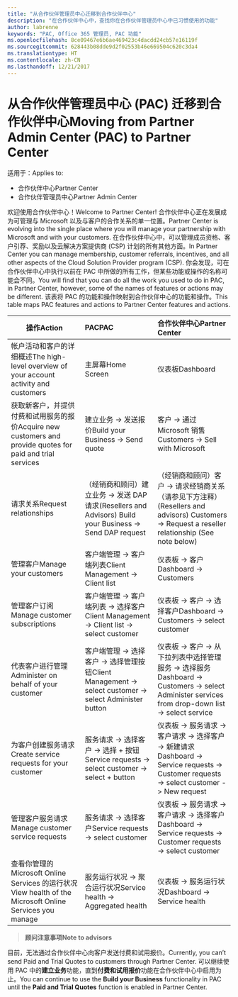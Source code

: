 ```yaml
---
title: "从合作伙伴管理员中心迁移到合作伙伴中心"
description: "在合作伙伴中心中，查找你在合作伙伴管理员中心中已习惯使用的功能"
author: labrenne
keywords: "PAC, Office 365 管理员, PAC 功能"
ms.openlocfilehash: 8ce09467e6b6ae469423c4dacdd24cb57e16119f
ms.sourcegitcommit: 628443b08dde9d2f02553b46e669504c620c3da4
ms.translationtype: HT
ms.contentlocale: zh-CN
ms.lasthandoff: 12/21/2017
---
```

# <a name="moving-from-partner-admin-center-pac-to-partner-center"></a><span data-ttu-id="62bf2-104">从合作伙伴管理员中心 (PAC) 迁移到合作伙伴中心</span><span class="sxs-lookup"><span data-stu-id="62bf2-104">Moving from Partner Admin Center (PAC) to Partner Center</span></span>

<span data-ttu-id="62bf2-105">适用于：</span><span class="sxs-lookup"><span data-stu-id="62bf2-105">Applies to:</span></span>
- <span data-ttu-id="62bf2-106">合作伙伴中心</span><span class="sxs-lookup"><span data-stu-id="62bf2-106">Partner Center</span></span>
- <span data-ttu-id="62bf2-107">合作伙伴管理员中心</span><span class="sxs-lookup"><span data-stu-id="62bf2-107">Partner Admin Center</span></span>

<span data-ttu-id="62bf2-108">欢迎使用合作伙伴中心！</span><span class="sxs-lookup"><span data-stu-id="62bf2-108">Welcome to Partner Center!</span></span> <span data-ttu-id="62bf2-109">合作伙伴中心正在发展成为可管理与 Microsoft 以及与客户的合作关系的单一位置。</span><span class="sxs-lookup"><span data-stu-id="62bf2-109">Partner Center is evolving into the single place where you will manage your partnership with Microsoft and with your customers.</span></span> <span data-ttu-id="62bf2-110">在合作伙伴中心中，可以管理成员资格、客户引荐、奖励以及云解决方案提供商 (CSP) 计划的所有其他方面。</span><span class="sxs-lookup"><span data-stu-id="62bf2-110">In Partner Center you can manage membership, customer referrals, incentives, and all other aspects of the Cloud Solution Provider program (CSP).</span></span> <span data-ttu-id="62bf2-111">你会发现，可在合作伙伴中心中执行以前在 PAC 中所做的所有工作，但某些功能或操作的名称可能会不同。</span><span class="sxs-lookup"><span data-stu-id="62bf2-111">You will find that you can do all the work you used to do in PAC, in Partner Center, however, some of the names of features or actions may be different.</span></span> <span data-ttu-id="62bf2-112">该表将 PAC 的功能和操作映射到合作伙伴中心的功能和操作。</span><span class="sxs-lookup"><span data-stu-id="62bf2-112">This table maps PAC features and actions to Partner Center features and actions.</span></span>


|**<span data-ttu-id="62bf2-113">操作</span><span class="sxs-lookup"><span data-stu-id="62bf2-113">Action</span></span>**   |**<span data-ttu-id="62bf2-114">PAC</span><span class="sxs-lookup"><span data-stu-id="62bf2-114">PAC</span></span>**   |**<span data-ttu-id="62bf2-115">合作伙伴中心</span><span class="sxs-lookup"><span data-stu-id="62bf2-115">Partner Center</span></span>**   |
|--------------|:--------------|:---------------|
|<span data-ttu-id="62bf2-116">帐户活动和客户的详细概述</span><span class="sxs-lookup"><span data-stu-id="62bf2-116">The high-level overview of your account activity and customers</span></span>|<span data-ttu-id="62bf2-117">主屏幕</span><span class="sxs-lookup"><span data-stu-id="62bf2-117">Home Screen</span></span>|<span data-ttu-id="62bf2-118">仪表板</span><span class="sxs-lookup"><span data-stu-id="62bf2-118">Dashboard</span></span>|
|<span data-ttu-id="62bf2-119">获取新客户，并提供付费和试用服务的报价</span><span class="sxs-lookup"><span data-stu-id="62bf2-119">Acquire new customers and provide quotes for paid and trial services</span></span>|<span data-ttu-id="62bf2-120">建立业务 -> 发送报价</span><span class="sxs-lookup"><span data-stu-id="62bf2-120">Build your Business -> Send quote</span></span>|<span data-ttu-id="62bf2-121">客户 -> 通过 Microsoft 销售</span><span class="sxs-lookup"><span data-stu-id="62bf2-121">Customers -> Sell with Microsoft</span></span>|
|<span data-ttu-id="62bf2-122">请求关系</span><span class="sxs-lookup"><span data-stu-id="62bf2-122">Request relationships</span></span>|<span data-ttu-id="62bf2-123">（经销商和顾问）建立业务 -> 发送 DAP 请求</span><span class="sxs-lookup"><span data-stu-id="62bf2-123">(Resellers and Advisors) Build your Business -> Send DAP request</span></span>|<span data-ttu-id="62bf2-124">（经销商和顾问）客户 -> 请求经销商关系（请参见下方注释）</span><span class="sxs-lookup"><span data-stu-id="62bf2-124">(Resellers and advisors) Customers -> Request a reseller relationship (See note below)</span></span>|
|<span data-ttu-id="62bf2-125">管理客户</span><span class="sxs-lookup"><span data-stu-id="62bf2-125">Manage your customers</span></span>|<span data-ttu-id="62bf2-126">客户端管理 -> 客户端列表</span><span class="sxs-lookup"><span data-stu-id="62bf2-126">Client Management -> Client list</span></span>|<span data-ttu-id="62bf2-127">仪表板 -> 客户</span><span class="sxs-lookup"><span data-stu-id="62bf2-127">Dashboard -> Customers</span></span>|
|<span data-ttu-id="62bf2-128">管理客户订阅</span><span class="sxs-lookup"><span data-stu-id="62bf2-128">Manage customer subscriptions</span></span>|<span data-ttu-id="62bf2-129">客户端管理 -> 客户端列表 -> 选择客户</span><span class="sxs-lookup"><span data-stu-id="62bf2-129">Client Management -> Client list -> select customer</span></span>|<span data-ttu-id="62bf2-130">仪表板 -> 客户 -> 选择客户</span><span class="sxs-lookup"><span data-stu-id="62bf2-130">Dashboard -> Customers -> select customer</span></span>|
|<span data-ttu-id="62bf2-131">代表客户进行管理</span><span class="sxs-lookup"><span data-stu-id="62bf2-131">Administer on behalf of your customer</span></span>|<span data-ttu-id="62bf2-132">客户端管理 -> 选择客户 -> 选择管理按钮</span><span class="sxs-lookup"><span data-stu-id="62bf2-132">Client Management -> select customer -> select Administer button</span></span>|<span data-ttu-id="62bf2-133">仪表板 -> 客户 -> 从下拉列表中选择管理服务 -> 选择服务</span><span class="sxs-lookup"><span data-stu-id="62bf2-133">Dashboard -> Customers -> select Administer services from drop-down list -> select service</span></span>|
|<span data-ttu-id="62bf2-134">为客户创建服务请求</span><span class="sxs-lookup"><span data-stu-id="62bf2-134">Create service requests for your customer</span></span>|<span data-ttu-id="62bf2-135">服务请求 -> 选择客户 -> 选择 + 按钮</span><span class="sxs-lookup"><span data-stu-id="62bf2-135">Service requests -> select customer -> select + button</span></span> | <span data-ttu-id="62bf2-136">仪表板 -> 服务请求 -> 客户请求 -> 选择客户 -> 新建请求</span><span class="sxs-lookup"><span data-stu-id="62bf2-136">Dashboard -> Service requests -> Customer requests -> select customer -> New request</span></span>|
|<span data-ttu-id="62bf2-137">管理客户服务请求</span><span class="sxs-lookup"><span data-stu-id="62bf2-137">Manage customer service requests</span></span>| <span data-ttu-id="62bf2-138">服务请求 -> 选择客户</span><span class="sxs-lookup"><span data-stu-id="62bf2-138">Service requests -> select customer</span></span>|<span data-ttu-id="62bf2-139">仪表板 -> 服务请求 -> 客户请求 -> 选择客户</span><span class="sxs-lookup"><span data-stu-id="62bf2-139">Dashboard -> Service requests -> Customer requests -> select customer</span></span>|
|<span data-ttu-id="62bf2-140">查看你管理的 Microsoft Online Services 的运行状况</span><span class="sxs-lookup"><span data-stu-id="62bf2-140">View health of the Microsoft Online Services you manage</span></span>|<span data-ttu-id="62bf2-141">服务运行状况 -> 聚合运行状况</span><span class="sxs-lookup"><span data-stu-id="62bf2-141">Service health -> Aggregated health</span></span>|<span data-ttu-id="62bf2-142">仪表板 -> 服务运行状况</span><span class="sxs-lookup"><span data-stu-id="62bf2-142">Dashboard -> Service health</span></span>|

>**<span data-ttu-id="62bf2-143">顾问注意事项</span><span class="sxs-lookup"><span data-stu-id="62bf2-143">Note to advisors</span></span>**<br> 

<span data-ttu-id="62bf2-144">目前，无法通过合作伙伴中心向客户发送付费和试用报价。</span><span class="sxs-lookup"><span data-stu-id="62bf2-144">Currently, you can’t send Paid and Trial Quotes to customers through Partner Center.</span></span>  <span data-ttu-id="62bf2-145">可以继续使用 PAC 中的**建立业务**功能，直到**付费和试用报价**功能在合作伙伴中心中启用为止。</span><span class="sxs-lookup"><span data-stu-id="62bf2-145">You can continue to use the **Build your Business** functionality in PAC until the **Paid and Trial Quotes** function is enabled in Partner Center.</span></span>